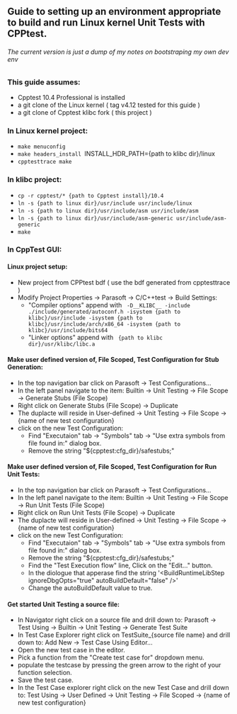 ## Guide to setting up an environment appropriate to build and run Linux kernel Unit Tests with CPPtest.
###### The current version is just a dump of my notes on bootstraping my own dev env

### This guide assumes:
* Cpptest 10.4 Professional is installed
* a git clone of the Linux kernel ( tag v4.12 tested for this guide )
* a git clone of Cpptest klibc fork ( this project )

### In Linux kernel project:
* `make menuconfig`
* `make headers_install `INSTALL_HDR_PATH={path to klibc dir}/linux
* `cpptesttrace make`
    
 ### In klibc project:
 * `cp -r cpptest/* {path to Cpptest install}/10.4`
 * `ln -s {path to linux dir}/usr/include usr/include/linux`
 * `ln -s {path to linux dir}/usr/include/asm usr/include/asm`
 * `ln -s {path to linux dir}/usr/include/asm-generic usr/include/asm-generic`
 * `make`
 
 ### In CppTest GUI:
 #### Linux project setup:
 * New project from CPPtest bdf ( use the bdf generated from cpptesttrace )
 * Modify Project Properties -> Parasoft -> C/C++test -> Build Settings:
   * "Compiler options" append with ` -D__KLIBC__ -include ./include/generated/autoconf.h -isystem {path to klibc}/usr/include -isystem {path to klibc}/usr/include/arch/x86_64 -isystem {path to klibc}/usr/include/bits64`
   * "Linker options" append with ` {path to klibc dir}/usr/klibc/libc.a`
 #### Make user defined version of, File Scoped, Test Configuration for Stub Generation:
 * In the top navigation bar click on Parasoft -> Test Configurations...
  * In the left panel navigate to the item: Builtin -> Unit Testing -> File Scope -> Generate Stubs (File Scope)
  * Right click on Generate Stubs (File Scope) -> Duplicate
  * The duplacte will reside in User-defined -> Unit Testing -> File Scope -> {name of new test configuration}
  * click on the new Test Configuration:
    * Find "Executaion" tab -> "Symbols" tab -> "Use extra symbols from file found in:" dialog box.
    * Remove the string "${cpptest:cfg_dir}/safestubs;"
 #### Make user defined version of, File Scoped, Test Configuration for Run Unit Tests:
 * In the top navigation bar click on Parasoft -> Test Configurations...
  * In the left panel navigate to the item: Builtin -> Unit Testing -> File Scope -> Run Unit Tests (File Scope)
  * Right click on Run Unit Tests (File Scope) -> Duplicate
  * The duplacte will reside in User-defined -> Unit Testing -> File Scope -> {name of new test configuration}
  * click on the new Test Configuration:
    * Find "Executaion" tab -> "Symbols" tab -> "Use extra symbols from file found in:" dialog box.
    * Remove the string "${cpptest:cfg_dir}/safestubs;"
    * Find the "Test Execution flow" line, Click on the "Edit..." button.
    * In the diologue that apperase find the string '\<BuildRuntimeLibStep ignoreDbgOpts="true" autoBuildDefault="false" />'
    * Change the autoBuildDefault value to true.
 #### Get started Unit Testing a source file:
 * In Navigator right click on a source file and drill down to: Parasoft -> Test Using -> Builtin -> Unit Testing -> Generate Test Suite
 * In Test Case Explorer right click on TestSuite_{source file name} and drill down to: Add New -> Test Case Using Editor...
 * Open the new test case in the editor.
  * Pick a function from the "Create test case for" dropdown menu.
  * populate the testcase by pressing the green arrow to the right of your function selection.
  * Save the test case.
* In the Test Case explorer right click on the new Test Case and drill down to: Test Using -> User Defined -> Unit Testing -> File Scoped -> {name of new test configuration}
   
